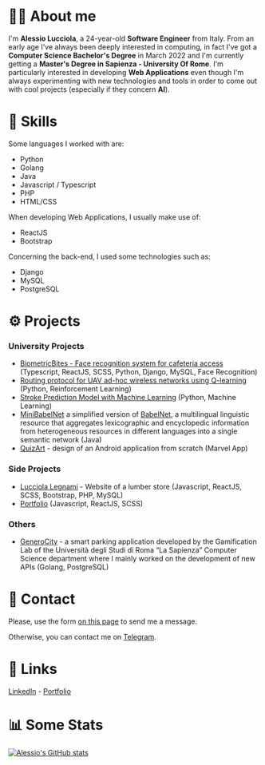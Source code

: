 # :raising_hand_man: About me

I'm <strong>Alessio Lucciola</strong>, a 24-year-old <strong>Software Engineer</strong> from Italy.
From an early age I’ve always been deeply interested in computing, in fact I've got a <strong>Computer Science Bachelor's Degree</strong> in March 2022 and I'm currently getting a <strong>Master's Degree in Sapienza - University Of Rome</strong>.
I'm particularly interested in developing <strong>Web Applications</strong> even though I'm always experimenting with new technologies and tools in order to come out with cool projects (especially if they concern <strong>AI</strong>).

# :muscle: Skills
Some languages I worked with are:
- Python
- Golang
- Java
- Javascript / Typescript
- PHP
- HTML/CSS

When developing Web Applications, I usually make use of:
- ReactJS
- Bootstrap

Concerning the back-end, I used some technologies such as:
- Django
- MySQL
- PostgreSQL

# :gear: Projects
### University Projects
- [BiometricBites - Face recognition system for cafeteria access](https://github.com/AlessioLucciola/BiometricBites) (Typescript, ReactJS, SCSS, Python, Django, MySQL, Face Recognition)
- [Routing protocol for UAV ad-hoc wireless networks using Q-learning](https://github.com/AlessioLucciola/autonomous-networking) (Python, Reinforcement Learning)
- [Stroke Prediction Model with Machine Learning](https://github.com/AlessioLucciola/fundamentals-of-data-science) (Python, Machine Learning)
- [MiniBabelNet](https://github.com/AlessioLucciola/babelarity-project) a simplified version of [BabelNet](https://babelnet.org/), a multilingual linguistic resource that aggregates lexicographic and encyclopedic information from heterogeneous resources in different languages into a single semantic network (Java)
- [QuizArt](https://github.com/AlessioLucciola/QuizArt-app-per-beni-culturali) - design of an Android application from scratch (Marvel App)
### Side Projects
- [Lucciola Legnami](https://github.com/AlessioLucciola/lucciolalegnami-project) - Website of a lumber store (Javascript, ReactJS, SCSS, Bootstrap, PHP, MySQL)
- [Portfolio](https://github.com/AlessioLucciola/portfolio-project) (Javascript, ReactJS, SCSS)
### Others
- [GeneroCity](https://www.generocity.it/) - a smart parking application developed by the Gamification Lab of the Università degli Studi di Roma “La Sapienza” Computer Science department where I mainly worked on the development of new APIs (Golang, PostgreSQL)

# :handshake: Contact
Please, use the form <href>[on this page](https://alessioluc.netlify.app/#contact)</href> to send me a message.

Otherwise, you can contact me on <href>[Telegram](https://t.me/alessiolucciola)</href>.

# :link: Links
<href>[LinkedIn](https://www.linkedin.com/in/alessio-lucciola/)</href> - <href>[Portfolio](https://alessioluc.netlify.app/)</href>

# :bar_chart: Some Stats
[![Alessio's GitHub stats](https://github-readme-stats.vercel.app/api?username=AlessioLucciola)](https://github.com/anuraghazra/github-readme-stats)
<!--
**AlessioLucciola/AlessioLucciola** is a ✨ _special_ ✨ repository because its `README.md` (this file) appears on your GitHub profile.

Here are some ideas to get you started:

- 🔭 I’m currently working on ...
- 🌱 I’m currently learning ...
- 👯 I’m looking to collaborate on ...
- 🤔 I’m looking for help with ...
- 💬 Ask me about ...
- 📫 How to reach me: ...
- 😄 Pronouns: ...
- ⚡ Fun fact: ...
-->
